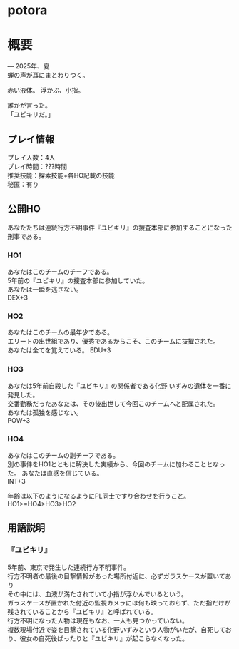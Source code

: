 # potora
# 概要
― 2025年、夏  
蝉の声が耳にまとわりつく。  

赤い液体。 
浮かぶ、小指。  

誰かが言った。  
「ユビキリだ。」  
  

## プレイ情報
プレイ人数：4人  
プレイ時間：???時間  
推奨技能：探索技能+各HO記載の技能  
秘匿：有り  

## 公開HO
あなたたちは連続行方不明事件『ユビキリ』の捜査本部に参加することになった刑事である。  


### HO1
あなたはこのチームのチーフである。  
5年前の『ユビキリ』の捜査本部に参加していた。  
あなたは一瞬を逃さない。  
DEX+3

### HO2
あなたはこのチームの最年少である。  
エリートの出世組であり、優秀であるからこそ、このチームに抜擢された。  
あなたは全てを覚えている。
EDU+3

### HO3
あなたは5年前自殺した『ユビキリ』の関係者である化野 いずみの遺体を一番に発見した。  
交番勤務だったあなたは、その後出世して今回このチームへと配属された。  
あなたは孤独を感じない。  
POW+3

### HO4
あなたはこのチームの副チーフである。  
別の事件をHO1とともに解決した実績から、今回のチームに加わることとなった。 
あなたは直感を信じている。  
INT+3

年齢は以下のようになるようにPL同士ですり合わせを行うこと。  
HO1>=HO4>HO3>HO2  

## 用語説明
### 『ユビキリ』 
5年前、東京で発生した連続行方不明事件。  
行方不明者の最後の目撃情報があった場所付近に、必ずガラスケースが置いてあり  
その中には、血液が満たされていて小指が浮かんでいるという。  
ガラスケースが置かれた付近の監視カメラには何も映っておらず、ただ指だけが残されていることから『ユビキリ』と呼ばれている。  
行方不明になった人物は現在もなお、一人も見つかっていない。  
複数現場付近で姿を目撃されている化野いずみという人物がいたが、自死しており、彼女の自死後ぱったりと『ユビキリ』が起こらなくなった。
